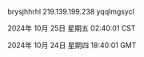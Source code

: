 brysjhhrhl 219.139.199.238 yqqlmgsycl

2024年 10月 25日 星期五 02:40:01 CST

2024年 10月 24日 星期四 18:40:01 GMT
